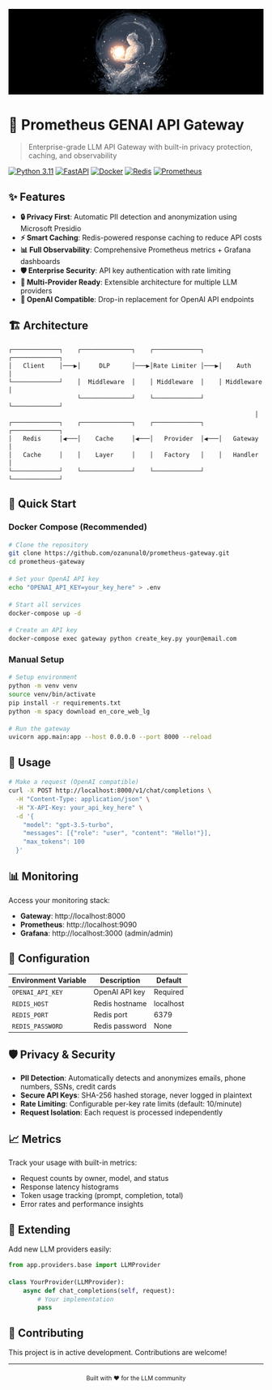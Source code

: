 ![banner.png](public/banner.png)
# 🚀 Prometheus GENAI API Gateway

> Enterprise-grade LLM API Gateway with built-in privacy protection, caching, and observability

[![Python 3.11](https://img.shields.io/badge/python-3.11-blue.svg)](https://python.org)
[![FastAPI](https://img.shields.io/badge/FastAPI-005571?logo=fastapi)](https://fastapi.tiangolo.com)
[![Docker](https://img.shields.io/badge/docker-%230db7ed.svg?logo=docker&logoColor=white)](https://docker.com)
[![Redis](https://img.shields.io/badge/redis-%23DD0031.svg?logo=redis&logoColor=white)](https://redis.io)
[![Prometheus](https://img.shields.io/badge/Prometheus-E6522C?logo=Prometheus&logoColor=white)](https://prometheus.io)

## ✨ Features

- **🔒 Privacy First**: Automatic PII detection and anonymization using Microsoft Presidio
- **⚡ Smart Caching**: Redis-powered response caching to reduce API costs
- **📊 Full Observability**: Comprehensive Prometheus metrics + Grafana dashboards
- **🛡️ Enterprise Security**: API key authentication with rate limiting
- **🔌 Multi-Provider Ready**: Extensible architecture for multiple LLM providers
- **🚀 OpenAI Compatible**: Drop-in replacement for OpenAI API endpoints

## 🏗️ Architecture

```
┌─────────────┐    ┌──────────────┐    ┌─────────────┐    ┌─────────────┐
│   Client    │───▶│     DLP      │───▶│Rate Limiter │───▶│    Auth     │
└─────────────┘    │  Middleware  │    │ Middleware  │    │ Middleware  │
                   └──────────────┘    └─────────────┘    └─────────────┘
                                                                    │
┌─────────────┐    ┌──────────────┐    ┌─────────────┐    ┌─────────────┐
│   Redis     │◀───│    Cache     │◀───│   Provider  │◀───│   Gateway   │
│   Cache     │    │    Layer     │    │   Factory   │    │   Handler   │
└─────────────┘    └──────────────┘    └─────────────┘    └─────────────┘
```

## 🚀 Quick Start

### Docker Compose (Recommended)

```bash
# Clone the repository
git clone https://github.com/ozanunal0/prometheus-gateway.git
cd prometheus-gateway

# Set your OpenAI API key
echo "OPENAI_API_KEY=your_key_here" > .env

# Start all services
docker-compose up -d

# Create an API key
docker-compose exec gateway python create_key.py your@email.com
```

### Manual Setup

```bash
# Setup environment
python -m venv venv
source venv/bin/activate
pip install -r requirements.txt
python -m spacy download en_core_web_lg

# Run the gateway
uvicorn app.main:app --host 0.0.0.0 --port 8000 --reload
```

## 🎯 Usage

```bash
# Make a request (OpenAI compatible)
curl -X POST http://localhost:8000/v1/chat/completions \
  -H "Content-Type: application/json" \
  -H "X-API-Key: your_api_key_here" \
  -d '{
    "model": "gpt-3.5-turbo",
    "messages": [{"role": "user", "content": "Hello!"}],
    "max_tokens": 100
  }'
```

## 📊 Monitoring

Access your monitoring stack:

- **Gateway**: http://localhost:8000
- **Prometheus**: http://localhost:9090
- **Grafana**: http://localhost:3000 (admin/admin)

## 🔧 Configuration

| Environment Variable | Description | Default |
|---------------------|-------------|---------|
| `OPENAI_API_KEY` | OpenAI API key | Required |
| `REDIS_HOST` | Redis hostname | localhost |
| `REDIS_PORT` | Redis port | 6379 |
| `REDIS_PASSWORD` | Redis password | None |

## 🛡️ Privacy & Security

- **PII Detection**: Automatically detects and anonymizes emails, phone numbers, SSNs, credit cards
- **Secure API Keys**: SHA-256 hashed storage, never logged in plaintext
- **Rate Limiting**: Configurable per-key rate limits (default: 10/minute)
- **Request Isolation**: Each request is processed independently

## 📈 Metrics

Track your usage with built-in metrics:

- Request counts by owner, model, and status
- Response latency histograms
- Token usage tracking (prompt, completion, total)
- Error rates and performance insights

## 🔌 Extending

Add new LLM providers easily:

```python
from app.providers.base import LLMProvider

class YourProvider(LLMProvider):
    async def chat_completions(self, request):
        # Your implementation
        pass
```

## 🤝 Contributing

This project is in active development. Contributions are welcome!

---

<div align="center">
  <sub>Built with ❤️ for the LLM community</sub>
</div>